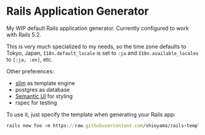 # Rails Application Generator

My WIP default Rails application generator. Currently configured to work with Rails 5.2.

This is very much specialized to my needs, so the time zone defaults to Tokyo,
Japan, `I18n.default_locale` is set to `:ja` and `I18n.available_locales` to
`[:ja, :en]`, etc.

Other preferences:

- [slim](http://slim-lang.com/) as template engine
- postgres as database
- [Semantic UI](https://semantic-ui.com/) for styling
- rspec for testing

To use it, just specify the template when generating your Rails app:

```ruby
rails new foo -m https://raw.githubusercontent.com/shioyama/rails-template/master/template.rb
```
